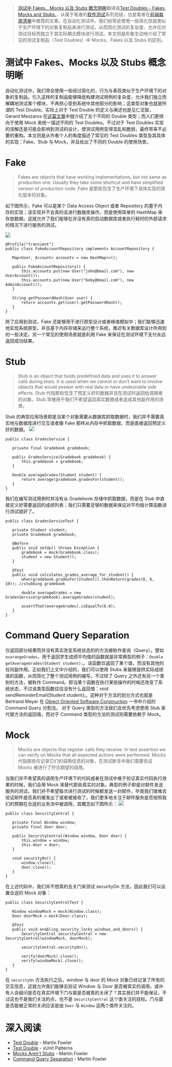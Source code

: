 > [测试中 Fakes、Mocks 以及 Stubs 概念明晰](https://zhuanlan.zhihu.com/p/26942686)翻译自[Test Doubles - Fakes, Mocks and Stubs.](https://dev.to/milipski/test-doubles---fakes-mocks-and-stubs)，从属于笔者的[软件测试](https://parg.co/b8b)系列总结，也是笔者在[前端每周清单](https://zhuanlan.zhihu.com/p/26920959)中推荐的文章。在自动化测试中，我们经常会使用一些简化但是类似于生产环境下的对象复制品来进行测试，从而简化测试的复杂度、允许仅对测试目标而独立于其实际耦合模块进行测试。本文则是形象生动地介绍了常见的测试复制品（Test Doubles）中 Mocks、Fakes 以及 Stubs 的区别。

# 测试中 Fakes、Mocks 以及 Stubs 概念明晰
自动化测试中，我们常会使用一些经过简化的，行为与表现类似于生产环境下的对象的复制品。引入这样的复制品能够降低构建测试用例的复杂度，允许我们独立而解耦地测试某个模块，不再担心受到系统中其他部分的影响；这类型对象也就是所谓的 Test Double。实际上对于 Test Double 的定义与阐述也是见仁见智，Gerard Meszaros 在[这篇文章](http://xunitpatterns.com/Test%20Double.html)中就介绍了五个不同的 Double 类型；而人们更倾向于使用 Mock 来统一描述不同的 Test Doubles。不过对于 Test Doubles 实现的误解还是可能会影响到测试的设计，使测试用例变得混乱和脆弱，最终带来不必要的重构。本文则是从作者个人的角度描述了常见的 Test Doubles 类型及其具体的实现：Fake、Stub 与 Mock，并且给出了不同的 Double 的使用场景。

# Fake
> Fakes are objects that have working implementations, but not same as production one. Usually they take some shortcut and have simplified version of production code.
> Fake 是那些包含了生产环境下具体实现的简化版本的对象。

如下图所示，Fake 可以是某个 Data Access Object 或者 Repository 的基于内存的实现；该实现并不会真的去进行数据库操作，而是使用简单的 HashMap 来存放数据。这就允许了我们能够在并没有真的启动数据库或者执行耗时的外部请求的情况下进行服务的测试。

![](https://res.cloudinary.com/practicaldev/image/fetch/s--KVtUzSi6--/c_limit,f_auto,fl_progressive,q_auto,w_880/https://thepracticaldev.s3.amazonaws.com/i/8iym8jnai3zno15i5uvi.png)


```
@Profile("transient")
public class FakeAccountRepository implements AccountRepository {

   Map<User, Account> accounts = new HashMap<>();

   public FakeAccountRepository() {
       this.accounts.put(new User("john@bmail.com"), new UserAccount());
       this.accounts.put(new User("boby@bmail.com"), new AdminAccount());
   }

   String getPasswordHash(User user) {
       return accounts.get(user).getPasswordHash();
   }
}
```
除了应用到测试，Fake 还能够用于进行原型设计或者峰值模拟中；我们能够迅速地实现系统原型，并且基于内存存储来运行整个系统，推迟有关数据库设计所用到的一些决定。另一个常见的使用场景就是利用 Fake 来保证在测试环境下支付永远返回成功结果。

# Stub
> Stub is an object that holds predefined data and uses it to answer calls during tests. It is used when we cannot or don’t want to involve objects that would answer with real data or have undesirable side effects.
> Stub 代指那些包含了预定义好的数据并且在测试时返回给调用者的对象。Stub 常被用于我们不希望返回真实数据或者造成其他副作用的场景。

Stub 的典型应用场景即是当某个对象需要从数据库抓取数据时，我们并不需要真实地与数据库进行交互或者像 Fake 那样从内存中抓取数据，而是直接返回预定义好的数据。
![](https://res.cloudinary.com/practicaldev/image/fetch/s--teEfYNfN--/c_limit,f_auto,fl_progressive,q_auto,w_880/https://thepracticaldev.s3.amazonaws.com/i/2v592ht59ksiprwgzjzq.png)

```
public class GradesService {

   private final Gradebook gradebook;

   public GradesService(Gradebook gradebook) {
       this.gradebook = gradebook;
   }

   Double averageGrades(Student student) {
       return average(gradebook.gradesFor(student));
   }
}
```
我们在编写测试用例时并没有从 Gradebook 存储中抓取数据，而是在 Stub 中直接定义好需要返回的成绩列表；我们只需要足够的数据来保证对平均值计算函数进行测试就好了。
```
public class GradesServiceTest {

   private Student student;
   private Gradebook gradebook;

   @Before
   public void setUp() throws Exception {
       gradebook = mock(Gradebook.class);
       student = new Student();
   }

   @Test
   public void calculates_grades_average_for_student() {
       when(gradebook.gradesFor(student)).thenReturn(grades(8, 6, 10)); //stubbing gradebook

       double averageGrades = new GradesService(gradebook).averageGrades(student);

       assertThat(averageGrades).isEqualTo(8.0);
   }
}
```

# Command Query Separation

仅返回部分结果而并没有真实改变系统状态的的方法被称作查询（Query）。譬如 `avarangeGrades`，用于返回学生成绩平均值的函数就是非常典型的例子：`Double getAverageGrades(Student student);`。该函数仅返回了某个值，而没有其他的任何副作用。正如我们上文中介绍的，我们可以使用 Stubs 来替换提供实际成绩值的函数，从而简化了整个测试用例的编写。不过除了 Query 之外还有另一个类别的方法，被称作 Command。即当某个函数在执行某些操作的时候还改变了系统状态，不过该类型函数往往没有什么返回值：void sendReminderEmail(Student student);。这种对于方法的划分方式也就是 Bertrand Meyer 在 [Object Oriented Software Construction](https://www.amazon.com/Object-Oriented-Software-Construction-Book-CD-ROM/dp/0136291554) 一书中介绍的 Command Query 分割法。
对于 Query 类型的方法我们会优先考虑使用 Stub 来代替方法的返回值，而对于 Command 类型的方法的测试则需要依赖于 Mock。

# Mock
> Mocks are objects that register calls they receive. In test assertion we can verify on Mocks that all expected actions were performed.
> Mocks 代指那些仅记录它们的调用信息的对象，在测试断言中我们需要验证 Mocks 被进行了符合期望的调用。

当我们并不希望真的调用生产环境下的代码或者在测试中难于验证真实代码执行效果的时候，我们会用 Mock 来替代那些真实的对象。典型的例子即是对邮件发送服务的测试，我们并不希望每次进行测试的时候都发送一封邮件，毕竟我们很难去验证邮件是否真的被发出了或者被接收了。我们更多地关注于邮件服务是否按照我们的预期在合适的业务流中被调用，其概念如下图所示：
![](https://res.cloudinary.com/practicaldev/image/fetch/s--VOv4blDO--/c_limit,f_auto,fl_progressive,q_auto,w_880/https://thepracticaldev.s3.amazonaws.com/i/4axggbc9kiqrvl1fguju.png)
```
public class SecurityCentral {

   private final Window window;
   private final Door door;

   public SecurityCentral(Window window, Door door) {
       this.window = window;
       this.door = door;
   }

   void securityOn() {
       window.close();
       door.close();
   }
}
```
在上述代码中，我们并不想真的去关门来测试 securityOn 方法，因此我们可以设置合适的 Mock 对象：
```
public class SecurityCentralTest {

   Window windowMock = mock(Window.class);
   Door doorMock = mock(Door.class);

   @Test
   public void enabling_security_locks_windows_and_doors() {
       SecurityCentral securityCentral = new SecurityCentral(windowMock, doorMock);

       securityCentral.securityOn();

       verify(doorMock).close();
       verify(windowMock).close();
   }
}
```
在 `securityOn` 方法执行之后，window 与 door 的 Mock 对象已经记录了所有的交互信息，这就允许我们能够去验证 Window 与 Door 是否被真实的调用。或许有人会疑问是否在真实环境下门与窗是否被真的关闭了？其实我们并不能保证，不过这也不是我们关注的点，也不是 `SecurityCentral` 这个类关注的目标。门与窗是否能被正常的关闭应该是由 `Door` 与 `Window` 这两个类所关注的。

# 深入阅读
- [Test Double](https://martinfowler.com/bliki/TestDouble.html) - Martin Fowler
- [Test Double](http://xunitpatterns.com/Test%20Double.html) - xUnit Patterns
- [Mocks Aren't Stubs](https://martinfowler.com/articles/mocksArentStubs.html) - Martin Fowler
- [Command Query Separation](https://martinfowler.com/bliki/CommandQuerySeparation.html) - Martin Fowler